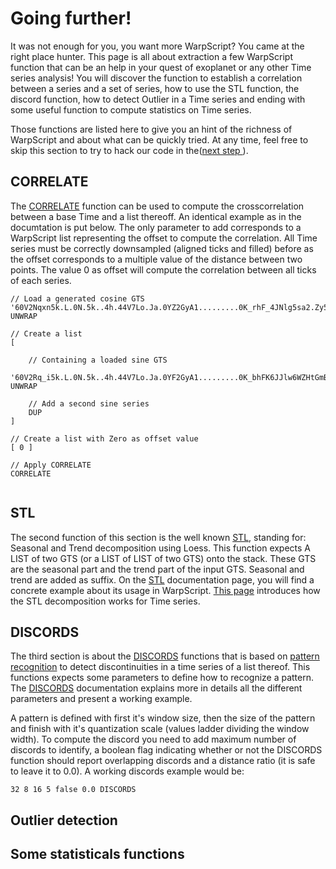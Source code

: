 # Going further!

It was not enough for you, you want more WarpScript? You came at the right place hunter. This page is all about extraction a few WarpScript function that can be an help in your quest of exoplanet or any other Time series analysis! You will discover the function to establish a correlation between a series and a set of series, how to use the STL function, the discord function, how to detect Outlier in a Time series and ending with some useful function to compute statistics on Time series. 

Those functions are listed here to give you an hint of the richness of WarpScript and about what can be quickly tried. At any time, feel free to skip this section to try to hack our code in the([next step ](/step-7-Strong-enough-to-break-our-code)).

## CORRELATE

The [CORRELATE](http://10.3.141.1:8082/reference/functions/function_CORRELATE/) function can be used to compute the crosscorrelation between a base Time and a list thereoff. An identical example as in the documtation is put below. The only parameter to add corresponds to a WarpScript list representing the offset to compute the correlation. All Time series must be correctly downsampled (aligned ticks and filled) before as the offset corresponds to a multiple value of the distance between two points. The value 0 as offset will compute the correlation between all ticks of each series.

```
// Load a generated cosine GTS
'60V2Nqxn5k.L.0N.5k..4h.44V7Lo.Ja.0YZ2GyA1.........0K_rhF_4JNlg5sa2.Zy53d4mxslpgsic2ZYcsMb3WJAE5H4INH0L887cg919CtINj.HNRJQsXDuTXVaM8mIFFGFPseA1.V7idXYccLFixvMftrSzbfCvjAvjbDTSvbTRu13_jhJmjtdpWfqnfzHbzlypPZzreg4QQWHByjEb4dxZGuvE2heeuMHEK_OxxnnJFe5t2u9YkEHUxoPDPJQJXbOWsQble6h6S7ufXa8JY8qvNbiQyA4A3ykYS6YlIJsPDnHZ.PqqjFbBpDH7v6UcivB0I7q59N4HWRZUG65tU48mAxufVmjWfMNclquYCxFGUHp4ETbLRAZOlUIdgzdWzFZvcaduvnQm3SMlyMMfVF9HOjnyVK9t3aMnbO_O15O0JrUZnKKo1ExNzyzBFr6m_tcBR6cmDGdfc4Gkrj1UHccm5qnDw9Jcui8IFc1maepMCCPkqHpoGxoQ6dF9qKmvCDYgEMLYU64LJORNSP8qpNtAdt0h22lhXxuRyE7iqBSBfJ9JXPg82bmoi0LaezaDWuR0GHRbGawKkCof2JgkUR8k3xi4PKCH6r3_9shYsz.bUhVJptwy5EwCrazGZf3XQY6YIv6ldUjvcroEpHcxzqUPDG7_AH5Wni.YKpGXUt0iDjCToyCnyVfniHptRdVQfnF7pb3ZtU9dX7CBotxTERBo.ClKsqrmxTXfIssehpgxR1rLheHM4yVuiz4rLmP_JgvbYxXrtIIWW57BLzEz0CMGwZ9Hhfc2dvnmShyzw0ebJcYGZmxngVVxCNvya5Ie.Pdl_rRqplvugSlwGexVF1rQKzERXiUk6F6ThAVzSo6F5eTfr2T2wCSK2O_YYVOhZJc7f5f8Xh2jw1_KTu_KVKKF1KtQKdlYoB.XfCoGFbKpk2ibLc_w4bdkSFmPvp_ryqyk6cOji6ntfyk8MT9EHOK8H6eveyvwu8PP5jVU7YcklfkXN2tUbrry1kTWrFrrNDsKZWe96A8O4dDnAu.kaUwe2Vg.PV1zfExkNgr.9J3pltMdxc02dSzLEJpzB5.qJMMVhgmww.D_.QLh0TMFuoiwv0TojC9RMuNbPRMp25p_u9hO1j5T1QWUlRnSh.xAx_FEGx.J2mCt8.bN8yxm.FfPJ2XCNr67YL6.x3nk6f3zGggBx1EiwXDm2PVkp.h1w2V5XjSVAGzVo0cYqx1JIvE0y7xfsPH8u67tmtc2D1eG0oQdi.u1lE.C6t4VEGaRw07WrVCohhpBAw1h7Ae3uFWhe0H4RqH48fUO5Zzfm0H8EiH49by1td4zT.xEkO35Zw0obe6iOCo1lRF8AnsNZZOyNq3ByGsCZHC5wiH675RUJo_vt7R_PIZTIwVig8ba_0RyuEdBuy72wcGt7TVPgbrk2E3TF_gt5Zjll0JYp6Z.zCG8ATK7gZzHcQHMfNKH2mCSFKTKooZjFzR020bXY78xDGd6UXtwWEFt5Zlxc1ZTzXYdBMMoSHzKaFOuDPmBTIZ9HrsvDGrkx2ZWbk2dABWJFZCHg3tsTVI4a9dDPBsDkGb3T1BodFQe4m9BgwZCGw3tltVbEFv2LnntbyKwp0wxwkzPtdAM8xD_vn3gjbB2qQuMbK60HRVxpvdU2y8KfieLaUpGngEVwrEXBQEfT4_aTdta2raNTn2j8O5t5g_tugcInLpM6Lac6pCsBpLRouERIP2LFx6qLCiv2iQz3gYD2twDLOoU.RMT6OqgYndi3OjB4nuRmnDcfbhs8bicnbr7CbzmAvVGxvl2bqYJzOHxPkjnXntrXk2spZQw8neyj1jkvqgBUgPn6gSKQgUnVxt7bn46DU8Dx34m.zlHRbYwJoc0lwcPWTM9LczcnDHduCtoNyYf_.rjuIcjcxPd7m.E9CRX3J3ekv9s7KCIwVDRomWM754JjOVzeYE.dIp7mmKxIRk_DFLKP.RovtWVt1aFSv4Q2vmA.8m_8vCGgC5YJjPnGeWWNBs_npJfBqeIUbvnTRmTJLDJpfYiJwrwsO6w9tzsmvV7vvVGhrW_rR7oOmhwYbjY5MDsX0ToZvSlKzvXwdr5amiTTJRzR8sItJc6PZqWvRarIRdNkLzNeotgcxQ0GrBoziPmsL6Nvoj7mvMVvrEnziWAbR3nqsDpOkbvnC6SDQTuRnSx3XveSyr4ZrRczKRvUKRCzpskswVbjlARiifDOVSuTTlIrvg3MrOWzHRVteqPyov54azOuwAcfj.I12LjQ3vjj1AsduWsWLp6h4e9ATCJ24Lgt0wni8uOsXEMiVNb5UsIiDuSv2DPY_M21zBtbiJLcDPY_bnDxVdbiOuPtaifydLLOynuEBylzt3BJt3Fs..0QF0G3.' UNWRAP

// Create a list
[

	// Containing a loaded sine GTS
	'60V2Rq_i5k.L.0N.5k..4h.44V7Lo.Ja.0YF2GyA1.........0K_bhFK6JJlw6WZHtGmBJMAxyDc59NgDAYdmNy9MmGP4P5YNF2cXD8s.B85wOrIVWD5XddVdfdl8.jL4pptT31.c711kHcV.XDcT1ZoYbrRBziv_yUqQpvvzqSwnrUvp_PQ1qP3XAIXWQuHdPXPLGHtVZM6u.bSmfH8yGZ7sL9ihmkvJWLONxEUNezEYuTiXOiRV5HrwblSGgz06dJoYOdvx3lH53vZyhK_J1CvmAYpN3_H.UzMYm_bnEHg5xrncrC.Lfs9ytXSdsUoZm6d91Rmo2pGRDgj_wGVfIXLhULTOi0za_gqibkpW3dsbn4yiX0F6Jj0osvOlX1hDLYkLxfKJ1prUYt4wbLvKbvwMeV5_K8pE145s.BxiBwOlbT._MQypUaLCw0ef7Q5ypvT.tFdTrf7IP2Rc3TLaNEESlx1eYXxQuqGw_lFDMhDxkAHuR1rLx7YxehTVpJKitRQ93j.mfKhUhuCHw.9gbmAJesfkDuSv9EkMgzKeEsdqorUfO80XfgME1XwQ7MoCo1QlyxvV0Fzh56tqN5SkA_WZRNCcLcVMGyVvPfCgN1rQ8GWPNj1F1uJGmTjDzMAX1CSp_.N3Veo0MheXCI_jZ2OFLLMxAiP.5uL6JVNioXKu.n0MUahiRT.YdG3tnMLNMSD_XfwhlKUJmmj6Qlxt3Id8LqZeK5zgs.QueGfuji1oIzfF9Xyoo6ZdwGznsFEIRSH6uMpOO.wji_YVPXSkPxPDVRTs2cQED0tEBivkp3CNV6cfcB0P8PFKooKAwGF4II7X1ewl7VebopZCkEipt.p1DcWcQu_VW3jUk2XEdQ23Fx2kFX6T1SOLrJL.5GMa9.H3CFRJqS0MvkKx8PEmGOUtt.d3ZM84abzN47ipiGO2qj.X9COm68icSDPqVLfXA8wy5D8BzBUH1P7kDHE4iV6.rCamDHE7D4F2HMT2yPKPkdnTxp78ddz8Mar.ydtdi8IfxWnthxFtOofBPbCTwEhoyAlQBpCoFUHTb7.5flqQvR9M3DJa9BEfrh84AtujInMYK.IsSCpDcnOXC4hAWhPd5zmsdh1VssVzHaEfdooaqVpWbDVG5YgDTh1NCSdstOWuGxTjKnSIvFBsiNwLBfpX8CjbayDms49JdrTBmPxJWbhwLZ4.FYpIQPSpym0adnT2KnwKWbd0ZMECx_rZL9h6TR4LH0x7jSiXpKLBZqvTa5fvOVCSeP26EaPj0gvMNOlq9iY3FPpqU7OsZU7.LwwNupX3B9qlPanfe8_A0bQvnA.9FYktDw5_RXMOXSBIsd4ZbvU3IPC4GqTu_vJ_Tc2eaiC6D.JldHeqf2yitDd7vQnzcySZEufxSaYMJcofjf9Hzzr.roMCPKWS_r8hROzmjUvtMtBsnECQuAz6slzBtUw2buwxaotiTKPq2ESGb0hMAXyirVafcdSKvPnQJjs6sBsWtORSyLRHzMRMyIiTUUgFtmLGjWf8UrL3DrL4ROfAKepdwzPv9PSOf5qjKbEOxaYJigyp9T0FyT2nMEnBSaRoHnxFEEakzEs4qTHkTTKFyTrkSaBopnvg9nUsrxN18vG1QvldUg8OjNMlnNRpnOWoPnCnamMpamWvpVMxicT8qWZzoE4J5Ti40HU0AbZfkIeoOyXbC36XiZ6hxKSJX94uCAZIw6HNdbNpU8lr3PmShrHNfUcw7c.u9Zb_k7QdLJf72BuwaEzO9H9TV6_2CNEwf08t9HGuVkmZ3wAyLLYPGZ5Kt6yNOKclm3ZowtcTFVOPDWht9MpSDK2BqQnvaeKf7qrcfnCssnyN5Hou_DbColbDRdbE40bEgjTGUNmji09ywBWrXEwD2SFgzvlXATFHdtAybXMTJIr_xyt8raADwtWQnvADKxH9zgH2LxT5y9t_qebUTfQhutb6VEwy2SnCpgMmEhGjCTxvMOfaURzqVLgb_ESDESgNnrmM9n6OEafHzjcbfTIxLwgmQk6biASpjw_TOw3d7wyn.xVjk.CpMm16lvwVrNRkGtmIkZqKxkDqIE3Om2VbCFZ4xWlRb2RCjZ60IZSG47gjz_.Q3b1jO8FSsOXPIZcD.R4DHvAZX94kjDFJ5TEGW8wM60rXvNvkMbc90RkDgs9kIbWy0B3Om2Vf8bAt9RGrW9nXY0iHJcmp2Ob5y1Boxk2ddwOr9SwQz5ylaUcTHVs0koUIw_iorENImQwQn55b0SYAJmeOymLkYDkOvPtrBzbBpul2_cqZitjsTstu5gVrnLGYYflONpd5CSbL5h5RnoGtegBhTdggDOu8_ng3UrxrVLGjoE6J0iEl3D...Lo.JG..' UNWRAP

	// Add a second sine series
	DUP
]

// Create a list with Zero as offset value 
[ 0 ]

// Apply CORRELATE
CORRELATE
 
```

## STL

The second function of this section is the well known [STL](http://10.3.141.1:8082/reference/functions/function_STL/), standing for: Seasonal and Trend decomposition using Loess. This function expects A LIST of two GTS (or a LIST of LIST of two GTS) onto the stack. These GTS are the seasonal part and the trend part of the input GTS. Seasonal and trend are added as suffix. On the [STL](http://10.3.141.1:8082/reference/functions/function_STL/) documentation page, you will find a concrete example about its usage in WarpScript. [This page](https://www.otexts.org/fpp/6/5) introduces how the STL decomposition works for Time series.

## DISCORDS

The third section is about the [DISCORDS](http://10.3.141.1:8082/reference/functions/function_DISCORDS/) functions that is based on [pattern recognition](https://en.wikipedia.org/wiki/Pattern_recognition) to detect discontinuities in a time series of a list thereof. This functions expects some parameters to define how to recognize a pattern. The [DISCORDS](http://10.3.141.1:8082/reference/functions/function_DISCORDS/) documentation explains more in details all the different parameters and present a working example. 

A pattern is defined with first it's window size, then the size of the pattern and finish with it's quantization scale (values ladder dividing the window width). To compute the discord you need to add maximum number of discords to identify, a boolean flag indicating whether or not the DISCORDS function should report overlapping discords and a distance ratio (it is safe to leave it to 0.0). A working discords example would be:

```
32 8 16 5 false 0.0 DISCORDS
```

## Outlier detection

## Some statisticals functions
